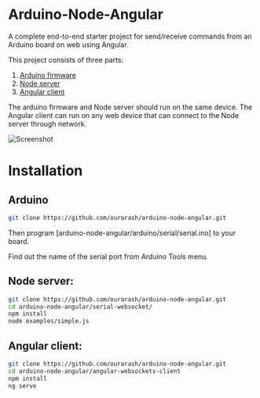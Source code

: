 # Arduino-Node-Angular
A complete end-to-end starter project for send/receive commands from an Arduino board on web using Angular. 

This project consists of three parts:

1. [Arduino firmware](arduino)
2. [Node server](serial-websocket)
3. [Angular client](angular-websocket-client)

The arduino firmware and Node server should run on the same device. The Angular client can run on any web device that can connect to the Node server through network.

![Screenshot](https://github.com/ourarash/arduino-node-angular/raw/master/serial-websocket/screenshot.gif)


# Installation

## Arduino
```bash
git clone https://github.com/ourarash/arduino-node-angular.git
```
Then program [arduino-node-angular/arduino/serial/serial.ino] to your board.

Find out the name of the serial port from Arduino Tools menu.

## Node server:
```bash
git clone https://github.com/ourarash/arduino-node-angular.git
cd arduino-node-angular/serial-websocket/
npm install
node examples/simple.js
```

## Angular client:
```bash
git clone https://github.com/ourarash/arduino-node-angular.git
cd arduino-node-angular/angular-websockets-client
npm install
ng serve
```

